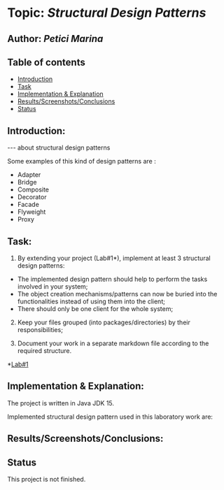 # Topic: *Structural Design Patterns*
## Author: *Petici Marina*

## Table of contents
* [Introduction](#introduction)
* [Task](#task)
* [Implementation & Explanation](#implementation&explanation)
* [Results/Screenshots/Conclusions](#results/screenshots/conclusions)
* [Status](#status)

## Introduction:
--- about structural design patterns

Some examples of this kind of design patterns are :

   * Adapter
   * Bridge
   * Composite
   * Decorator
   * Facade
   * Flyweight
   * Proxy
   
## Task:

1. By extending your project (Lab#1*), implement at least 3 structural design patterns:

* The implemented design pattern should help to perform the tasks involved in your system;
* The object creation mechanisms/patterns can now be buried into the functionalities instead of using them into the client;
* There should only be one client for the whole system;

2. Keep your files grouped (into packages/directories) by their responsibilities;

3. Document your work in a separate markdown file according to the required structure.

*[Lab#1](https://github.com/marina01p/SDTM-Labs/tree/main/Lab%231)

## Implementation & Explanation:

The project is written in Java JDK 15.

Implemented structural design pattern used in this laboratory work are:




## Results/Screenshots/Conclusions:


## Status
This project is not finished.
